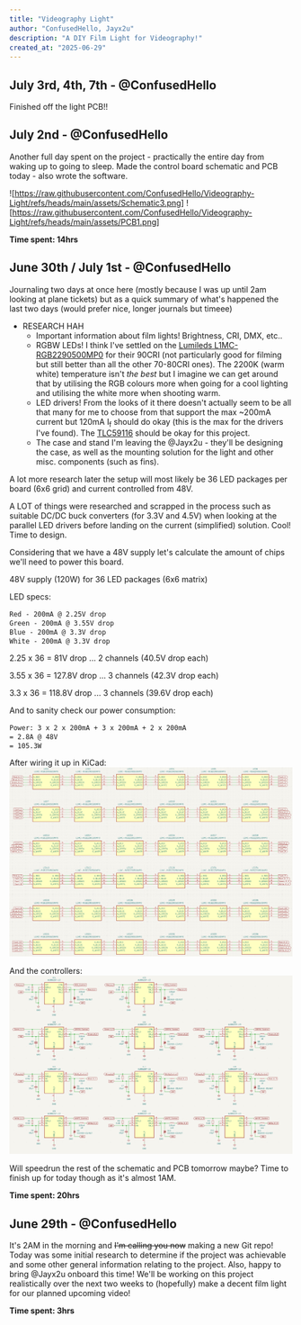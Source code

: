 ```yaml
---
title: "Videography Light"
author: "ConfusedHello, Jayx2u"
description: "A DIY Film Light for Videography!"
created_at: "2025-06-29"
---
```



## July 3rd, 4th, 7th - @ConfusedHello
Finished off the light PCB!!


## July 2nd - @ConfusedHello
Another full day spent on the project - practically the entire day from waking up to going to sleep. Made the control board schematic and PCB today - also wrote the software.

![https://raw.githubusercontent.com/ConfusedHello/Videography-Light/refs/heads/main/assets/Schematic3.png]
![https://raw.githubusercontent.com/ConfusedHello/Videography-Light/refs/heads/main/assets/PCB1.png]


**Time spent: 14hrs**


## June 30th / July 1st - @ConfusedHello
Journaling two days at once here (mostly because I was up until 2am looking at plane tickets) but as a quick summary of what's happened the last two days (would prefer nice, longer journals but timeee)

- RESEARCH HAH
    - Important information about film lights! Brightness, CRI, DMX, etc..
    - RGBW LEDs! I think I've settled on the [Lumileds L1MC-RGB2290500MP0](https://au.mouser.com/ProductDetail/Lumileds/L1MC-RGB2290500MP0?qs=sGAEpiMZZMv0DJfhVcWlKxHzv%2FYltZfuS1ndax89H6UJdf0iYUN9cA%3D%3D) for their 90CRI (not particularly good for filming but still better than all the other 70-80CRI ones). The 2200K (warm white) temperature isn't *the best* but I imagine we can get around that by utilising the RGB colours more when going for a cool lighting and utilising the white more when shooting warm.
    - LED drivers! From the looks of it there doesn't actually seem to be all that many for me to choose from that support the max ~200mA current but 120mA I<sub>f</sub> should do okay (this is the max for the drivers I've found). The [TLC59116](https://www.ti.com/product/TLC59116) should be okay for this project.
    - The case and stand I'm leaving the @Jayx2u - they'll be designing the case, as well as the mounting solution for the light and other misc. components (such as fins).

A lot more research later the setup will most likely be 36 LED packages per board (6x6 grid) and current controlled from 48V.

A LOT of things were researched and scrapped in the process such as suitable DC/DC buck converters (for 3.3V and 4.5V) when looking at the parallel LED drivers before landing on the current (simplified) solution. Cool! Time to design.

Considering that we have a 48V supply let's calculate the amount of chips we'll need to power this board.

48V supply (120W) for 36 LED packages (6x6 matrix)

LED specs:
```
Red - 200mA @ 2.25V drop
Green - 200mA @ 3.55V drop
Blue - 200mA @ 3.3V drop
White - 200mA @ 3.3V drop
```

2.25 x 36 = 81V drop
... 2 channels (40.5V drop each)

3.55 x 36 = 127.8V drop
... 3 channels (42.3V drop each)

3.3 x 36 = 118.8V drop
... 3 channels (39.6V drop each)


And to sanity check our power consumption:
```
Power: 3 x 2 x 200mA + 3 x 200mA + 2 x 200mA
= 2.8A @ 48V
= 105.3W
```

After wiring it up in KiCad:
![Schematic](https://raw.githubusercontent.com/ConfusedHello/Videography-Light/refs/heads/main/assets/Schematic1.png)

And the controllers:
![Schematic](https://raw.githubusercontent.com/ConfusedHello/Videography-Light/refs/heads/main/assets/Schematic2.png)

Will speedrun the rest of the schematic and PCB tomorrow maybe? Time to finish up for today though as it's almost 1AM.

**Time spent: 20hrs**


## June 29th - @ConfusedHello
It's 2AM in the morning and ~~I'm calling you now~~ making a new Git repo! Today was some initial research to determine if the project was achievable and some other general information relating to the project. Also, happy to bring @Jayx2u onboard this time! We'll be working on this project realistically over the next two weeks to (hopefully) make a decent film light for our planned upcoming video!

**Time spent: 3hrs**

